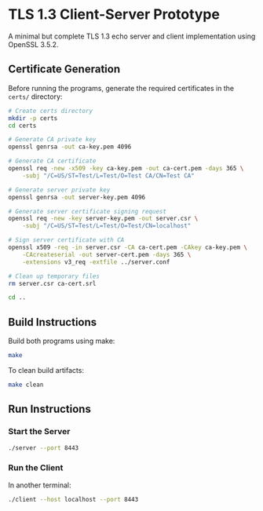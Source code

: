 # TLS 1.3 Client-Server Prototype

A minimal but complete TLS 1.3 echo server and client implementation using OpenSSL 3.5.2.

## Certificate Generation

Before running the programs, generate the required certificates in the `certs/` directory:

```bash
# Create certs directory
mkdir -p certs
cd certs

# Generate CA private key
openssl genrsa -out ca-key.pem 4096

# Generate CA certificate
openssl req -new -x509 -key ca-key.pem -out ca-cert.pem -days 365 \
    -subj "/C=US/ST=Test/L=Test/O=Test CA/CN=Test CA"

# Generate server private key
openssl genrsa -out server-key.pem 4096

# Generate server certificate signing request
openssl req -new -key server-key.pem -out server.csr \
    -subj "/C=US/ST=Test/L=Test/O=Test/CN=localhost"

# Sign server certificate with CA
openssl x509 -req -in server.csr -CA ca-cert.pem -CAkey ca-key.pem \
    -CAcreateserial -out server-cert.pem -days 365 \
    -extensions v3_req -extfile ../server.conf

# Clean up temporary files
rm server.csr ca-cert.srl

cd ..
```

## Build Instructions

Build both programs using make:

```bash
make
```

To clean build artifacts:

```bash
make clean
```

## Run Instructions

### Start the Server

```bash
./server --port 8443
```

### Run the Client

In another terminal:

```bash
./client --host localhost --port 8443
```
